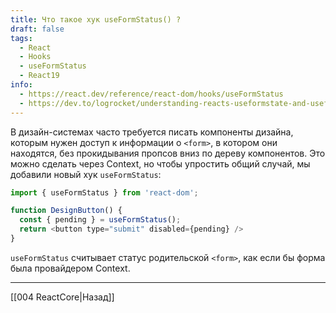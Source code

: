 ```yaml
---
title: Что такое хук useFormStatus() ?
draft: false
tags:
  - React
  - Hooks
  - useFormStatus
  - React19
info:
  - https://react.dev/reference/react-dom/hooks/useFormStatus
  - https://dev.to/logrocket/understanding-reacts-useformstate-and-useformstatus-hooks-2oh1
---
```

В дизайн-системах часто требуется писать компоненты дизайна, которым нужен доступ к информации о `<form>`, в котором они находятся, без прокидывания пропсов вниз по дереву компонентов. Это можно сделать через Context, но чтобы упростить общий случай, мы добавили новый хук `useFormStatus`:

```javascript
import { useFormStatus } from 'react-dom';

function DesignButton() {
  const { pending } = useFormStatus();
  return <button type="submit" disabled={pending} />
}
```

`useFormStatus` считывает статус родительской `<form>`, как если бы форма была провайдером Context.

___

[[004 ReactCore|Назад]]